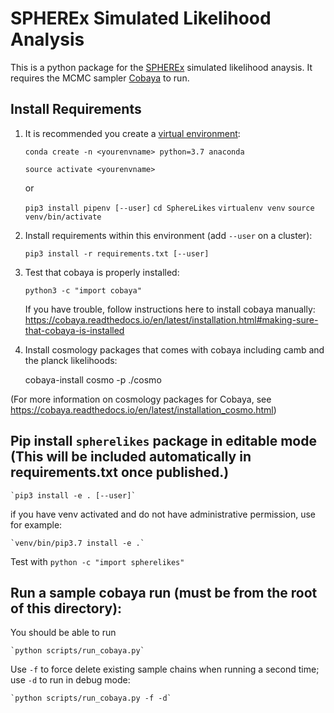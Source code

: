 # SPHEREx Simulated Likelihood Analysis

This is a python package for the [SPHEREx](https://spherex.caltech.edu/) simulated likelihood anaysis.
It requires the MCMC sampler [Cobaya](https://cobaya.readthedocs.io/en/latest/index.html) to run.

## Install Requirements

1. It is recommended you create a [virtual environment](https://uoa-eresearch.github.io/eresearch-cookbook/recipe/2014/11/20/conda/):

   `conda create -n <yourenvname> python=3.7 anaconda`

   `source activate <yourenvname>`

   or

   `pip3 install pipenv [--user]`
   `cd SphereLikes`
   `virtualenv venv`
   `source venv/bin/activate`

2. Install requirements within this environment (add `--user` on a cluster):

   `pip3 install -r requirements.txt [--user]`

3. Test that cobaya is properly installed:

   `python3 -c "import cobaya"`

   If you have trouble, follow instructions here to install cobaya manually: https://cobaya.readthedocs.io/en/latest/installation.html#making-sure-that-cobaya-is-installed

4. Install cosmology packages that comes with cobaya including camb and the planck likelihoods:

   cobaya-install cosmo -p ./cosmo

(For more information on cosmology packages for Cobaya, see
https://cobaya.readthedocs.io/en/latest/installation_cosmo.html)

## Pip install `spherelikes` package in editable mode (This will be included automatically in requirements.txt once published.)

    `pip3 install -e . [--user]`

if you have venv activated and do not have administrative permission, use for example:

    `venv/bin/pip3.7 install -e .`

Test with `python -c "import spherelikes"`

## Run a sample cobaya run (must be from the root of this directory):

You should be able to run

    `python scripts/run_cobaya.py`

Use `-f` to force delete existing sample chains when running a second time; use `-d` to run in debug mode:

    `python scripts/run_cobaya.py -f -d`
